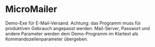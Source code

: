 # MicroMailer
Demo-Exe für E-Mail-Versand. Achtung: das Programm muss für produktiven Gebrauch angepasst werden.
Mail-Server, Passwort und andere Parameter werden dem Demo-Programm im Klartext als Kommandozeilenparameter übergeben.
